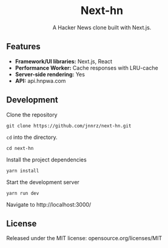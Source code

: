 <p align="center">
  <h1 align="center">Next-hn</h1>
  <p align="center">A Hacker News clone built with Next.js.</p>
</p>

## Features
* **Framework/UI libraries:** Next.js, React
* **Performance Worker:** Cache responses with LRU-cache
* **Server-side rendering:** Yes
* **API:** api.hnpwa.com

## Development
Clone the repository
```
git clone https://github.com/jnnrz/next-hn.git
```

```cd``` into the directory.
```
cd next-hn
```

Install the project dependencies
```
yarn install
```

Start the development server
```
yarn run dev
```

Navigate to http://localhost:3000/

## License
Released under the MIT license: opensource.org/licenses/MIT